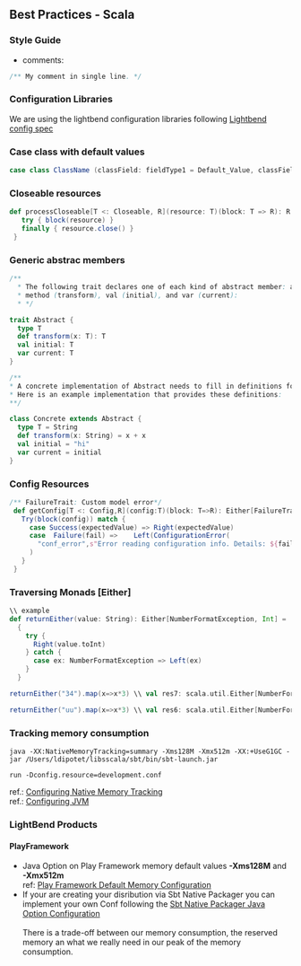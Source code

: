 ## Best Practices - Scala 

### Style Guide 
* comments:
```scala
/** My comment in single line. */
```
### Configuration Libraries 
We are using the lightbend configuration libraries following [Lightbend config spec](https://github.com/lightbend/config/blob/master/HOCON.md)

### Case class with default values 
```scala
case class ClassName (classField: fieldType1 = Default_Value, classField: fieldTypeN = Default_ValueN)
```

### Closeable resources 
 ```scala
 def processCloseable[T <: Closeable, R](resource: T)(block: T => R): R = {
    try { block(resource) }
    finally { resource.close() }
  }
```

### Generic abstrac members
  
  ```scala
  /**
    * The following trait declares one of each kind of abstract member: an abstract type (T),
    * method (transform), val (initial), and var (current):
    * */
  
  trait Abstract {
    type T
    def transform(x: T): T
    val initial: T
    var current: T
}

/**
  * A concrete implementation of Abstract needs to fill in definitions for each of its abstract members.
  * Here is an example implementation that provides these definitions:
  **/

  class Concrete extends Abstract {
    type T = String
    def transform(x: String) = x + x
    val initial = "hi"
    var current = initial
  }

```

### Config Resources 
 ```scala
 /** FailureTrait: Custom model error*/
  def getConfig[T <: Config,R](config:T)(block: T=>R): Either[FailureTrait,R] = {
    Try(block(config)) match {
      case Success(expectedValue) => Right(expectedValue)
      case  Failure(fail) => 	Left(ConfigurationError(
        "conf_error",s"Error reading configuration info. Details: ${fail.getMessage}",fail)
      )
    }
  }
```

### Traversing Monads [Either]

```scala
\\ example 
def returnEither(value: String): Either[NumberFormatException, Int] =
  {
    try {
      Right(value.toInt)
    } catch {
      case ex: NumberFormatException => Left(ex)
    }
  }
```
```scala
returnEither("34").map(x=>x*3) \\ val res7: scala.util.Either[NumberFormatException,Int] = Right(102)

returnEither("uu").map(x=>x*3) \\ val res6: scala.util.Either[NumberFormatException,Int] = Left(java.lang.NumberFormatException: For input string: "uu")
```
### Tracking memory consumption 

```shell
java -XX:NativeMemoryTracking=summary -Xms128M -Xmx512m -XX:+UseG1GC -jar /Users/ldipotet/libsscala/sbt/bin/sbt-launch.jar

run -Dconfig.resource=development.conf
```
ref.: [Configuring Native Memory Tracking](https://www.baeldung.com/native-memory-tracking-in-jvm#nmt)</br>
ref.: [Configuring JVM](https://docs.oracle.com/cd/E15523_01/web.1111/e13814/jvm_tuning.htm#PERFM161) 

### LightBend Products 

#### PlayFramework 

* Java Option on Play Framework memory default values **-Xms128M** and **-Xmx512m** </br>
  ref: [Play Framework Default Memory Configuration](https://github.com/playframework/playframework/blob/master/documentation/manual/working/commonGuide/production/ProductionConfiguration.md#jvm-configuration)
* If your are creating your disribution via Sbt Native Packager you can implement your own Conf following the [Sbt Native Packager Java Option Configuration](https://www.scala-sbt.org/sbt-native-packager/archetypes/java_app/customize.html#via-build-sbt)
</br></br>
There is a trade-off between our memory consumption, the reserved memory an what we really need in our peak of the memory consumption.
